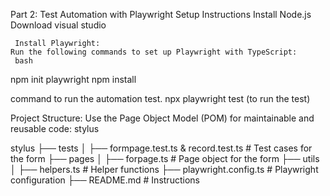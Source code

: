 Part 2: Test Automation with Playwright
     Setup Instructions
      Install Node.js 
      Download visual studio
      
     Install Playwright:
    Run the following commands to set up Playwright with TypeScript:
     bash

   npm init playwright
   npm install

   command to run the automation test.
    npx playwright test (to run the test)

 Project Structure:
  Use the Page Object Model (POM) for maintainable and reusable code:
  stylus

   stylus
   ├── tests
   │   ├── formpage.test.ts & record.test.ts  # Test cases for the form
   ├── pages
   │   ├── forpage.ts        # Page object for the form
   ├── utils
   │   ├── helpers.ts         # Helper functions
   ├── playwright.config.ts   # Playwright configuration
   ├── README.md              # Instructions
